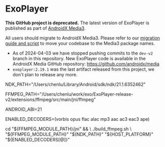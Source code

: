 # ExoPlayer

**This GitHub project is deprecated.**  The latest version of ExoPlayer is
published as part of [AndroidX Media3][].

All users should migrate to AndroidX Media3. Please refer to our [migration
guide and script][] to move your codebase to the Media3 package names.

*   As of 2024-04-03 we have stopped pushing commits to the `dev-v2` branch in
    this repository. New ExoPlayer code is available in the AndroidX Media
    GitHub repository: https://github.com/androidx/media
*   `exoplayer:2.19.1` was the last artifact released from this project, we
    don't plan to release any more.

[AndroidX Media3]: https://github.com/androidx/media
[migration guide and script]: https://developer.android.com/guide/topics/media/media3/getting-started/migration-guide


NDK_PATH="/Users/chenlu/Library/Android/sdk/ndk/21.1.6352462"

FFMPEG_PATH="/Users/chenlu/work/exo/ExoPlayer-release-v2/extensions/ffmpeg/src/main/jni/ffmpeg"

ANDROID_ABI=21

ENABLED_DECODERS=(vorbis opus flac alac mp3 aac ac3 eac3 ape)

cd "${FFMPEG_MODULE_PATH}/jni" && \
./build_ffmpeg.sh \
"${FFMPEG_MODULE_PATH}" "${NDK_PATH}" "${HOST_PLATFORM}" "${ENABLED_DECODERS[@]}"
